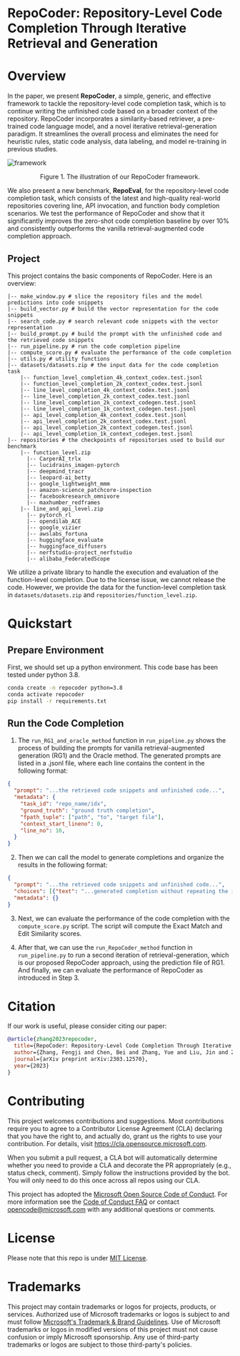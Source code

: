 # RepoCoder: Repository-Level Code Completion Through Iterative Retrieval and Generation

# Overview

In the paper, we present **RepoCoder**, a simple, generic, and effective framework to tackle the repository-level code completion task, which is to continue writing the unfinished code based on a broader context of the repository. RepoCoder incorporates a similarity-based retriever, a pre-trained code language model, and a novel iterative retrieval-generation paradigm. It streamlines the overall process and eliminates the need for heuristic rules, static code analysis, data labeling, and model re-training in previous studies.

![framework](./figs/framework.png)
<center>
Figure 1. The illustration of our RepoCoder framework.
</center>

We also present a new benchmark, **RepoEval**, for the repository-level code completion task, which consists of the latest and high-quality real-world repositories covering line, API invocation, and function body completion scenarios. We test the performance of RepoCoder and show that it significantly improves the zero-shot code completion baseline by over 10% and consistently outperforms the vanilla retrieval-augmented code completion approach.

## Project

This project contains the basic components of RepoCoder. Here is an overview:

```shell
|-- make_window.py # slice the repository files and the model predictions into code snippets
|-- build_vector.py # build the vector representation for the code snippets
|-- search_code.py # search relevant code snippets with the vector representation
|-- build_prompt.py # build the prompt with the unfinished code and the retrieved code snippets
|-- run_pipeline.py # run the code completion pipeline
|-- compute_score.py # evaluate the performance of the code completion
|-- utils.py # utility functions
|-- datasets/datasets.zip # the input data for the code completion task
    |-- function_level_completion_4k_context_codex.test.jsonl
    |-- function_level_completion_2k_context_codex.test.jsonl
    |-- line_level_completion_4k_context_codex.test.jsonl
    |-- line_level_completion_2k_context_codex.test.jsonl
    |-- line_level_completion_2k_context_codegen.test.jsonl
    |-- line_level_completion_1k_context_codegen.test.jsonl
    |-- api_level_completion_4k_context_codex.test.jsonl
    |-- api_level_completion_2k_context_codex.test.jsonl
    |-- api_level_completion_2k_context_codegen.test.jsonl
    |-- api_level_completion_1k_context_codegen.test.jsonl
|-- repositories # the checkpoints of repositories used to build our benchmark
    |-- function_level.zip 
      |-- CarperAI_trlx
      |-- lucidrains_imagen-pytorch
      |-- deepmind_tracr
      |-- leopard-ai_betty
      |-- google_lightweight_mmm
      |-- amazon-science_patchcore-inspection
      |-- facebookresearch_omnivore
      |-- maxhumber_redframes
    |-- line_and_api_level.zip
      |-- pytorch_rl
      |-- opendilab_ACE
      |-- google_vizier
      |-- awslabs_fortuna
      |-- huggingface_evaluate
      |-- huggingface_diffusers
      |-- nerfstudio-project_nerfstudio
      |-- alibaba_FederatedScope
```

We utilize a private library to handle the execution and evaluation of the function-level completion. Due to the license issue, we cannot release the code. However, we provide the data for the function-level completion task in `datasets/datasets.zip` and `repositories/function_level.zip`.

# Quickstart

## Prepare Environment

First, we should set up a python environment. This code base has been tested under python 3.8.

```bash
conda create -n repocoder python=3.8
conda activate repocoder
pip install -r requirements.txt
```

## Run the Code Completion

1. The `run_RG1_and_oracle_method` function in `run_pipeline.py` shows the process of building the prompts for vanilla retrieval-augmented generation (RG1) and the Oracle method. The generated prompts are listed in a .jsonl file, where each line contains the content in the following format:

```json
{
  "prompt": "...the retrieved code snippets and unfinished code...",
  "metadata": {
    "task_id": "repo_name/idx",
    "ground_truth": "ground truth completion",
    "fpath_tuple": ["path", "to", "target file"],
    "context_start_lineno": 0,
    "line_no": 10,
  }
}
```

2. Then we can call the model to generate completions and organize the results in the following format:

```json
{
  "prompt": "...the retrieved code snippets and unfinished code...",
  "choices": [{"text": "...generated completion without repeating the input prompt..."}],
  "metadata": {}
}
```

3. Next, we can evaluate the performance of the code completion with the `compute_score.py` script. The script will compute the Exact Match and Edit Similarity scores.

4. After that, we can use the `run_RepoCoder_method` function in `run_pipeline.py` to run a second iteration of retrieval-generation, which is our proposed RepoCoder approach, using the prediction file of RG1. And finally, we can evaluate the performance of RepoCoder as introduced in Step 3.

# Citation

If our work is useful, please consider citing our paper:

```bibtex
@article{zhang2023repocoder,
  title={RepoCoder: Repository-Level Code Completion Through Iterative Retrieval and Generation},
  author={Zhang, Fengji and Chen, Bei and Zhang, Yue and Liu, Jin and Zan, Daoguang and Mao, Yi and Lou, Jian-Guang and Chen, Weizhu},
  journal={arXiv preprint arXiv:2303.12570},
  year={2023}
}
```

# Contributing

This project welcomes contributions and suggestions.  Most contributions require you to agree to a
Contributor License Agreement (CLA) declaring that you have the right to, and actually do, grant us
the rights to use your contribution. For details, visit <https://cla.opensource.microsoft.com>.

When you submit a pull request, a CLA bot will automatically determine whether you need to provide
a CLA and decorate the PR appropriately (e.g., status check, comment). Simply follow the instructions
provided by the bot. You will only need to do this once across all repos using our CLA.

This project has adopted the [Microsoft Open Source Code of Conduct](https://opensource.microsoft.com/codeofconduct/).
For more information see the [Code of Conduct FAQ](https://opensource.microsoft.com/codeofconduct/faq/) or
contact [opencode@microsoft.com](mailto:opencode@microsoft.com) with any additional questions or comments.

# License

Please note that this repo is under [MIT License](LICENSE).

# Trademarks

This project may contain trademarks or logos for projects, products, or services. Authorized use of Microsoft
trademarks or logos is subject to and must follow
[Microsoft's Trademark & Brand Guidelines](https://www.microsoft.com/en-us/legal/intellectualproperty/trademarks/usage/general).
Use of Microsoft trademarks or logos in modified versions of this project must not cause confusion or imply Microsoft sponsorship.
Any use of third-party trademarks or logos are subject to those third-party's policies.
